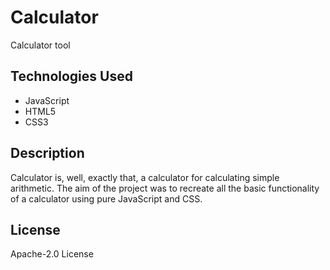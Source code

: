 # Calculator
Calculator tool

## Technologies Used

* JavaScript
* HTML5
* CSS3

## Description
Calculator is, well, exactly that, a calculator for calculating simple arithmetic. The aim of the project was to recreate all the basic functionality of a calculator using pure JavaScript and CSS.



## License

 Apache-2.0 License
